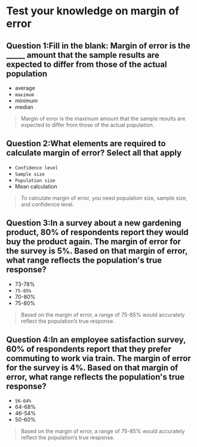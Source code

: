 # Test your knowledge on margin of error

## Question 1:Fill in the blank: Margin of error is the _____ amount that the sample results are expected to differ from those of the actual population

- average
- `maximum`
- minimum
- median

> Margin of error is the maximum amount that the sample results are expected to differ from those of the actual population. 

## Question 2:What elements are required to calculate margin of error? Select all that apply

- `Confidence level`
- `Sample size`
- `Population size`
- Mean calculation

> To calculate margin of error, you need population size, sample size, and confidence level.

## Question 3:In a survey about a new gardening product, 80% of respondents report they would buy the product again. The margin of error for the survey is 5%. Based on that margin of error, what range reflects the population's true response?

- 73-78%
- `75-85%`
- 70-80%
- 75-80%

> Based on the margin of error, a range of 75-85% would accurately reflect the population’s true response.

## Question 4:In an employee satisfaction survey, 60% of respondents report that they prefer commuting to work via train. The margin of error for the survey is 4%. Based on that margin of error, what range reflects the population's true response?

- `56-64%`
- 64-68%
- 46-54%
- 50-60%

> Based on the margin of error, a range of 75-85% would accurately reflect the population’s true response.
